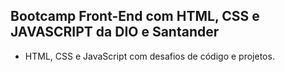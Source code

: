 ## Bootcamp Front-End com HTML, CSS e JAVASCRIPT da DIO e Santander 
- HTML, CSS e JavaScript com desafios de código e projetos.
